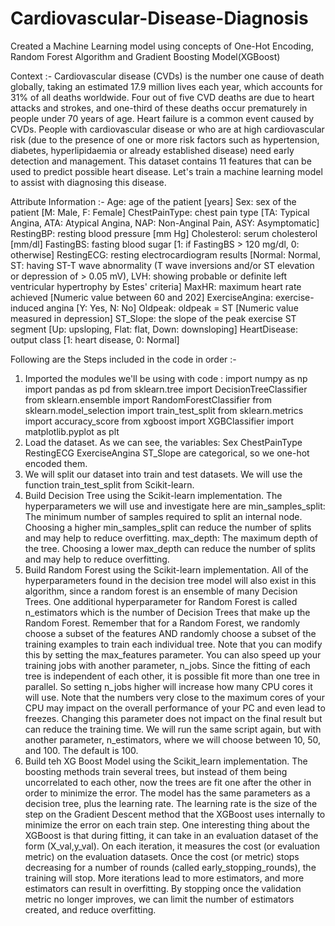 # Cardiovascular-Disease-Diagnosis
Created a Machine Learning model using concepts of One-Hot Encoding, Random Forest Algorithm and Gradient Boosting
Model(XGBoost)

Context :- 
Cardiovascular disease (CVDs) is the number one cause of death globally, taking an estimated 17.9 million lives each year, which accounts for 31% of all deaths worldwide. Four out of five CVD deaths are due to heart attacks and strokes, and one-third of these deaths occur prematurely in people under 70 years of age. Heart failure is a common event caused by CVDs.
People with cardiovascular disease or who are at high cardiovascular risk (due to the presence of one or more risk factors such as hypertension, diabetes, hyperlipidaemia or already established disease) need early detection and management.
This dataset contains 11 features that can be used to predict possible heart disease.
Let's train a machine learning model to assist with diagnosing this disease.

Attribute Information :- 
Age: age of the patient [years]
Sex: sex of the patient [M: Male, F: Female]
ChestPainType: chest pain type [TA: Typical Angina, ATA: Atypical Angina, NAP: Non-Anginal Pain, ASY: Asymptomatic]
RestingBP: resting blood pressure [mm Hg]
Cholesterol: serum cholesterol [mm/dl]
FastingBS: fasting blood sugar [1: if FastingBS > 120 mg/dl, 0: otherwise]
RestingECG: resting electrocardiogram results [Normal: Normal, ST: having ST-T wave abnormality (T wave inversions and/or ST elevation or depression of > 0.05 mV), LVH: showing probable or definite left ventricular hypertrophy by Estes' criteria]
MaxHR: maximum heart rate achieved [Numeric value between 60 and 202]
ExerciseAngina: exercise-induced angina [Y: Yes, N: No]
Oldpeak: oldpeak = ST [Numeric value measured in depression]
ST_Slope: the slope of the peak exercise ST segment [Up: upsloping, Flat: flat, Down: downsloping]
HeartDisease: output class [1: heart disease, 0: Normal]

Following are the Steps included in the code in order :-
1. Imported the modules we'll be using with code :
  import numpy as np
  import pandas as pd
  from sklearn.tree import DecisionTreeClassifier
  from sklearn.ensemble import RandomForestClassifier
  from sklearn.model_selection import train_test_split
  from sklearn.metrics import accuracy_score
  from xgboost import XGBClassifier
  import matplotlib.pyplot as plt
2. Load the dataset. As we can see, the variables:
Sex
ChestPainType
RestingECG
ExerciseAngina
ST_Slope
are categorical, so we one-hot encoded them.
3. We will split our dataset into train and test datasets. We will use the function train_test_split from Scikit-learn.
4. Build Decision Tree using the Scikit-learn implementation.
  The hyperparameters we will use and investigate here are
  min_samples_split: The minimum number of samples required to split an internal node.
    Choosing a higher min_samples_split can reduce the number of splits and may help to reduce overfitting.
  max_depth: The maximum depth of the tree.
    Choosing a lower max_depth can reduce the number of splits and may help to reduce overfitting.
5. Build Random Forest using the Scikit-learn implementation.
    All of the hyperparameters found in the decision tree model will also exist in this algorithm, since a random forest is an ensemble of many Decision Trees.
    One additional hyperparameter for Random Forest is called n_estimators which is the number of Decision Trees that make up the Random Forest.
    Remember that for a Random Forest, we randomly choose a subset of the features AND randomly choose a subset of the training examples to train each individual       tree.
    Note that you can modify this by setting the max_features parameter.
    You can also speed up your training jobs with another parameter, n_jobs.
    Since the fitting of each tree is independent of each other, it is possible fit more than one tree in parallel.
    So setting n_jobs higher will increase how many CPU cores it will use. Note that the numbers very close to the maximum cores of your CPU may impact on the           overall performance of your PC and even lead to freezes.
    Changing this parameter does not impact on the final result but can reduce the training time.
    We will run the same script again, but with another parameter, n_estimators, where we will choose between 10, 50, and 100. The default is 100.
6. Build teh XG Boost Model using the Scikit_learn implementation.
    The boosting methods train several trees, but instead of them being uncorrelated to each other, now the trees are fit one after the other in order to minimize      the error.
    The model has the same parameters as a decision tree, plus the learning rate.
    The learning rate is the size of the step on the Gradient Descent method that the XGBoost uses internally to minimize the error on each train step.
    One interesting thing about the XGBoost is that during fitting, it can take in an evaluation dataset of the form (X_val,y_val).
    On each iteration, it measures the cost (or evaluation metric) on the evaluation datasets.
    Once the cost (or metric) stops decreasing for a number of rounds (called early_stopping_rounds), the training will stop.
    More iterations lead to more estimators, and more estimators can result in overfitting.
    By stopping once the validation metric no longer improves, we can limit the number of estimators created, and reduce overfitting.
